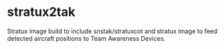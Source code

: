 # stratux2tak
Stratux image build to include snstak/stratuxcot and stratux image to feed detected aircraft positions to Team Awareness Devices.
